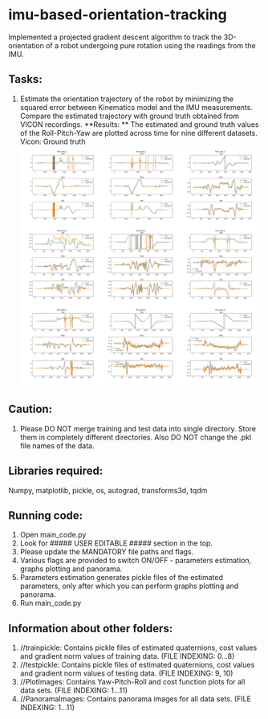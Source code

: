 # imu-based-orientation-tracking
Implemented a projected gradient descent algorithm to track the 3D-orientation of a robot undergoing pure rotation using the readings from the IMU.

## Tasks:
1. Estimate the orientation trajectory of the robot by minimizing the squared error between Kinematics model and the IMU measurements. Compare the estimated trajectory with ground truth obtained from VICON recordings.
**Results: ** The estimated and ground truth values of the Roll-Pitch-Yaw are plotted across time for nine different datasets.
Vicon: Ground truth
![Roll-Pitch-Yaw plots](/plots_images/RollPitchYaw_plots.png)


## Caution:
1. Please DO NOT merge training and test data into single directory. Store them in completely different directories. 
Also DO NOT change the .pkl file names of the data.

## Libraries required:
Numpy, matplotlib, pickle, os, autograd, transforms3d, tqdm

## Running code:
1. Open main_code.py
2. Look for ##### USER EDITABLE ##### section in the top.
3. Please update the MANDATORY file paths and flags.
4. Various flags are provided to switch ON/OFF - parameters estimation, graphs plotting and panorama.
5. Parameters estimation generates pickle files of the estimated parameters, only after which you can perform graphs plotting and panorama.
4. Run main_code.py

## Information about other folders:
1. //trainpickle: Contains pickle files of estimated quaternions, cost values and gradient norm values of training data. (FILE INDEXING: 0...8)
2. //testpickle: Contains pickle files of estimated quaternions, cost values and gradient norm values of testing data. (FILE INDEXING: 9, 10)
3. //PlotImages: Contains Yaw-Pitch-Roll and cost function plots for all data sets. (FILE INDEXING: 1...11)
4. //PanoramaImages: Contains panorama images for all data sets. (FILE INDEXING: 1...11)
